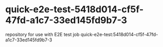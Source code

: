 # quick-e2e-test-5418d014-cf5f-47fd-a1c7-33ed145fd9b7-3
repository for use with E2E test job quick-e2e-test:5418d014-cf5f-47fd-a1c7-33ed145fd9b7-3
